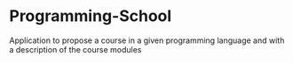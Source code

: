 # Programming-School
Application to propose a course in a given programming language and with a description of the course modules
